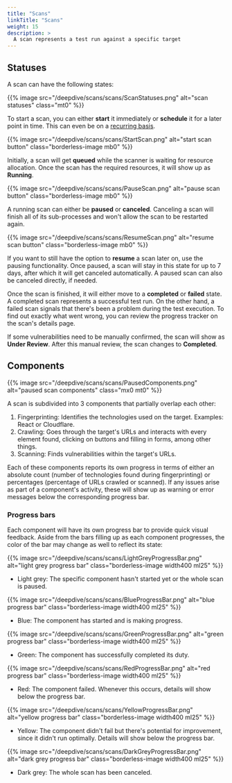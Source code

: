 ```yaml
---
title: "Scans"
linkTitle: "Scans"
weight: 15
description: >
  A scan represents a test run against a specific target
---
```

<style>
  .image-box.borderless-image {
    border: none;
    border-radius: 0;
    box-shadow: none;
    margin: 0 0 20px 0;
  }
  .width400 {
    width: 400px;
  }
  .ml25 {
    margin-left: 25px !important;
  }
  .mx0 {
    margin-left: 0px !important;
    margin-right: 0px !important;
  }
  .mt0 {
    margin-top: 0px !important;
  }
  .mb0 {
    margin-bottom: 0px !important;
  }
</style>

## Statuses

A scan can have the following states:

{{% image src="/deepdive/scans/scans/ScanStatuses.png" alt="scan statuses" class="mt0" %}}

To start a scan, you can either **start** it immediately or **schedule** it for a later point in time. This can even be on a [recurring basis].

{{% image src="/deepdive/scans/scans/StartScan.png" alt="start scan button" class="borderless-image mb0" %}}

Initially, a scan will get **queued** while the scanner is waiting for resource allocation. Once the scan has the required resources, it will show up as **Running**.

{{% image src="/deepdive/scans/scans/PauseScan.png" alt="pause scan button" class="borderless-image mb0" %}}

A running scan can either be **paused** or **canceled**. Canceling a scan will finish all of its sub-processes and won't allow the scan to be restarted again.

{{% image src="/deepdive/scans/scans/ResumeScan.png" alt="resume scan button" class="borderless-image mb0" %}}

If you want to still have the option to **resume** a scan later on, use the pausing functionality. Once paused, a scan will stay in this state for up to 7 days, after which it will get canceled automatically. A paused scan can also be canceled directly, if needed.

Once the scan is finished, it will either move to a **completed** or **failed** state. A completed scan represents a successful test run. On the other hand, a failed scan signals that there's been a problem during the test execution. To find out exactly what went wrong, you can review the progress tracker on the scan's details page.

If some vulnerabilities need to be manually confirmed, the scan will show as **Under Review**. After this manual review, the scan changes to **Completed**.

## Components

{{% image src="/deepdive/scans/scans/PausedComponents.png" alt="paused scan components" class="mx0 mt0" %}}

A scan is subdivided into 3 components that partially overlap each other:
1. Fingerprinting: Identifies the technologies used on the target. Examples: React or Cloudflare.
2. Crawling: Goes through the target's URLs and interacts with every element found, clicking on buttons and filling in forms, among other things.
3. Scanning: Finds vulnerabilities within the target's URLs.

Each of these components reports its own progress in terms of either an absolute count (number of technologies found during fingerprinting) or percentages (percentage of URLs crawled or scanned).
If any issues arise as part of a component's activity, these will show up as warning or error messages below the corresponding progress bar.

### Progress bars

Each component will have its own progress bar to provide quick visual feedback.
Aside from the bars filling up as each component progresses, the color of the bar may change as well to reflect its state:

{{% image src="/deepdive/scans/scans/LightGreyProgressBar.png" alt="light grey progress bar" class="borderless-image width400 ml25" %}}

- Light grey: The specific component hasn't started yet or the whole scan is paused.

{{% image src="/deepdive/scans/scans/BlueProgressBar.png" alt="blue progress bar" class="borderless-image width400 ml25" %}}

- Blue: The component has started and is making progress.

{{% image src="/deepdive/scans/scans/GreenProgressBar.png" alt="green progress bar" class="borderless-image width400 ml25" %}}

- Green: The component has successfully completed its duty.

{{% image src="/deepdive/scans/scans/RedProgressBar.png" alt="red progress bar" class="borderless-image width400 ml25" %}}

- Red: The component failed. Whenever this occurs, details will show below the progress bar.

{{% image src="/deepdive/scans/scans/YellowProgressBar.png" alt="yellow progress bar" class="borderless-image width400 ml25" %}}

- Yellow: The component didn't fail but there's potential for improvement, since it didn't run optimally. Details will show below the progress bar.

{{% image src="/deepdive/scans/scans/DarkGreyProgressBar.png" alt="dark grey progress bar" class="borderless-image width400 ml25" %}}

- Dark grey: The whole scan has been canceled.


<!-- links -->

[recurring basis]: /platform-deep-dive/scans/#scan-scheduling
